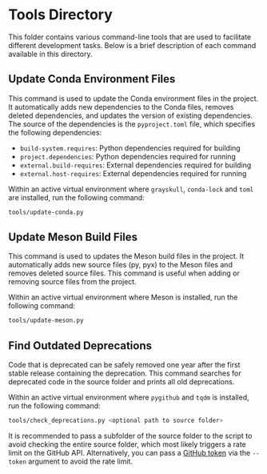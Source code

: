 # Tools Directory

This folder contains various command-line tools that are used to facilitate different development tasks. Below is a brief description of each command available in this directory.

## Update Conda Environment Files

This command is used to update the Conda environment files in the project. It automatically adds new dependencies to the Conda files, removes deleted dependencies, and updates the version of existing dependencies. The source of the dependencies is the `pyproject.toml` file, which specifies the following dependencies:

- `build-system.requires`: Python dependencies required for building
- `project.dependencies`: Python dependencies required for running
- `external.build-requires`: External dependencies required for building
- `external.host-requires`: External dependencies required for running


Within an active virtual environment where `grayskull`, `conda-lock` and `toml` are installed, run the following command:

```bash
tools/update-conda.py
```

## Update Meson Build Files

This command is used to updates the Meson build files in the project. It automatically adds new source files (py, pyx) to the Meson files and removes deleted source files. This command is useful when adding or removing source files from the project.

Within an active virtual environment where Meson is installed, run the following command:

```bash
tools/update-meson.py
```

## Find Outdated Deprecations

Code that is deprecated can be safely removed one year after the first stable release containing the deprecation. This command searches for deprecated code in the source folder and prints all old deprecations.

Within an active virtual environment where `pygithub` and `tqdm` is installed, run the following command:

```bash
tools/check_deprecations.py <optional path to source folder>
```

It is recommended to pass a subfolder of the source folder to the script to avoid checking the entire source folder, which most likely triggers a rate limit on the GitHub API.
Alternatively, you can pass a [GitHub token](https://github.com/settings/tokens) via the `--token` argument to avoid the rate limit.
